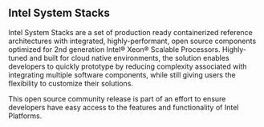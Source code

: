 ## Intel System Stacks

Intel System Stacks are a set of production ready containerized reference architectures with integrated, highly-performant, open source components optimized 
for 2nd generation Intel® Xeon® Scalable Processors. Highly-tuned and built for cloud native environments, the solution enables developers to quickly prototype
by reducing complexity associated with integrating multiple software components, while still giving users the flexibility to customize their solutions.

This open source community release is part of an effort to ensure developers have easy access to the features and functionality of Intel Platforms.
